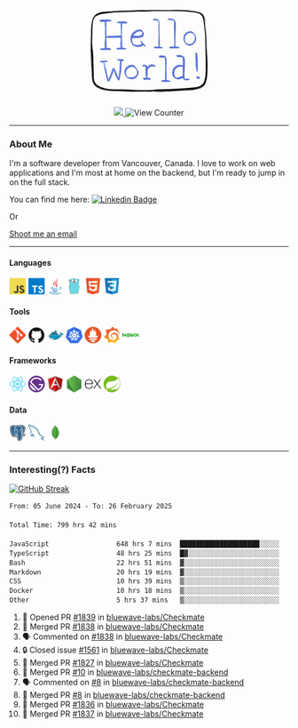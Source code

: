 <div align="center">
    <img src="./img/hello_world.webp" height="200px" width="">
    <div>
        <a href="https://www.linkedin.com/in/ajhollid">
            <img src="https://img.shields.io/badge/LinkedIn-blue"/>
        </a>
        <img src="https://komarev.com/ghpvc/?username=ajhollid&color=yellow" alt="View Counter">
    </div>
</div>

---

### About Me

I'm a software developer from Vancouver, Canada. I love to work on web applications and I'm most at home on the backend, but I'm ready to jump in on the full stack.

You can find me here: [![Linkedin Badge](https://img.shields.io/badge/-ajhollid-blue?style=flat&logo=Linkedin&logoColor=white)](https://www.linkedin.com/in/ajhollid)

Or

[Shoot me an email](mailto:ajhollid@gmail.com)

---

#### Languages

<div>
    <img src="./img/devicons/javascript-original.svg" width=30 height=30 alt="JavaScript">
    <img src="/img/devicons/typescript-original.svg" width=30 height=30 alt="TypeScript">
    <img src="./img/devicons/java-original.svg" width=30 height=30 alt="Java">
    <img src="./img/devicons/go-original.svg" width=30 height=30 alt="Golang">
    <img src="./img/devicons/html5-original.svg" width=30 height=30 alt="HTML 5">
    <img src="./img/devicons/css3-original.svg" width=30 height=30 alt="CSS 3">
</div>

#### Tools

<div>
    <img src="./img/devicons/git-original.svg" width=30 height=30 alt="Git">
    <img src="./img/devicons/github-original.svg" width=30 height=30 alt="Github">
    <img src="./img/devicons/docker-original.svg" width=30 
    height=30 alt="Docker">
    <img src="./img/devicons/kubernetes-original.svg" width=30 height=30 alt="K8">
    <img src="./img/devicons/prometheus-original.svg" width=30 height=30 alt="Prometheus">
    <img src="./img/devicons/grafana-original.svg" width=30 height=30 alt="Grafana">
    <img src="./img/devicons/nginx-original.svg" width=30 height=30 alt="Nginx">
</div>

#### Frameworks

<div>
    <img src="./img/devicons/react-original.svg" width=30 height=30 alt="React">
    <img src="./img/devicons/gatsby-original.svg" width=30 height=30 alt="Gatsby">
    <img src="./img/devicons/angularjs-original.svg" width=30 height=30 alt="AngularJS">
    <img src="./img/devicons/nodejs-original.svg" width=30 height=30 alt="NodeJS">
    <img src="./img/devicons/express-original.svg" width=30 height=30 alt="Express">
    <img src="./img/devicons/spring-original.svg" width=30 height=30 alt="Spring">
</div>

#### Data

<div>
    <img src="./img/devicons/postgresql-original.svg" width=30 height=30 alt="Postgresql">
    <img src="./img/devicons/mysql-original.svg" width=30 height=30 alt="Mysql">
    <img src="./img/devicons/mongodb-original.svg" width=30 height=30 alt="MongoDB">
</div>

---

### Interesting(?) Facts

[![GitHub Streak](http://github-readme-streak-stats.herokuapp.com?user=ajhollid)](https://git.io/streak-stats)

 <!--START_SECTION:waka-->

```txt
From: 05 June 2024 - To: 26 February 2025

Total Time: 799 hrs 42 mins

JavaScript                 648 hrs 7 mins  ████████████████████░░░░░   80.48 %
TypeScript                 48 hrs 25 mins  █▓░░░░░░░░░░░░░░░░░░░░░░░   06.01 %
Bash                       22 hrs 51 mins  ▓░░░░░░░░░░░░░░░░░░░░░░░░   02.84 %
Markdown                   20 hrs 19 mins  ▓░░░░░░░░░░░░░░░░░░░░░░░░   02.52 %
CSS                        10 hrs 39 mins  ▒░░░░░░░░░░░░░░░░░░░░░░░░   01.32 %
Docker                     10 hrs 18 mins  ▒░░░░░░░░░░░░░░░░░░░░░░░░   01.28 %
Other                      5 hrs 37 mins   ▒░░░░░░░░░░░░░░░░░░░░░░░░   00.70 %
```

<!--END_SECTION:waka-->


<!--START_SECTION:activity-->
1. 💪 Opened PR [#1839](https://github.com/bluewave-labs/Checkmate/pull/1839) in [bluewave-labs/Checkmate](https://github.com/bluewave-labs/Checkmate)
2. 🎉 Merged PR [#1838](https://github.com/bluewave-labs/Checkmate/pull/1838) in [bluewave-labs/Checkmate](https://github.com/bluewave-labs/Checkmate)
3. 🗣 Commented on [#1838](https://github.com/bluewave-labs/Checkmate/pull/1838#issuecomment-2689233243) in [bluewave-labs/Checkmate](https://github.com/bluewave-labs/Checkmate)
4. 🔒 Closed issue [#1561](https://github.com/bluewave-labs/Checkmate/issues/1561) in [bluewave-labs/Checkmate](https://github.com/bluewave-labs/Checkmate)
5. 🎉 Merged PR [#1827](https://github.com/bluewave-labs/Checkmate/pull/1827) in [bluewave-labs/Checkmate](https://github.com/bluewave-labs/Checkmate)
6. 🎉 Merged PR [#10](https://github.com/bluewave-labs/checkmate-backend/pull/10) in [bluewave-labs/checkmate-backend](https://github.com/bluewave-labs/checkmate-backend)
7. 🗣 Commented on [#8](https://github.com/bluewave-labs/checkmate-backend/pull/8#issuecomment-2688933186) in [bluewave-labs/checkmate-backend](https://github.com/bluewave-labs/checkmate-backend)
8. 🎉 Merged PR [#8](https://github.com/bluewave-labs/checkmate-backend/pull/8) in [bluewave-labs/checkmate-backend](https://github.com/bluewave-labs/checkmate-backend)
9. 🎉 Merged PR [#1836](https://github.com/bluewave-labs/Checkmate/pull/1836) in [bluewave-labs/Checkmate](https://github.com/bluewave-labs/Checkmate)
10. 🎉 Merged PR [#1837](https://github.com/bluewave-labs/Checkmate/pull/1837) in [bluewave-labs/Checkmate](https://github.com/bluewave-labs/Checkmate)
<!--END_SECTION:activity-->
